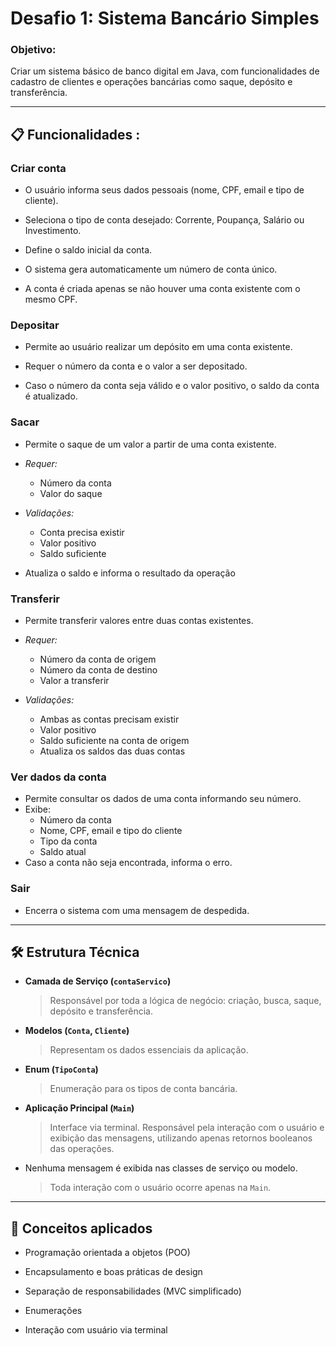 
# Desafio 1: Sistema Bancário Simples

### Objetivo:

Criar um sistema básico de banco digital em Java, com funcionalidades de cadastro de clientes e operações bancárias como saque, depósito e transferência.

---
## 📋 Funcionalidades :

### Criar conta
- O usuário informa seus dados pessoais (nome, CPF, email e tipo de cliente).

- Seleciona o tipo de conta desejado: Corrente, Poupança, Salário ou Investimento.

- Define o saldo inicial da conta.

- O sistema gera automaticamente um número de conta único.

- A conta é criada apenas se não houver uma conta existente com o mesmo CPF.


### Depositar

- Permite ao usuário realizar um depósito em uma conta existente.

- Requer o número da conta e o valor a ser depositado.

- Caso o número da conta seja válido e o valor positivo, o saldo da conta é atualizado.

### Sacar
- Permite o saque de um valor a partir de uma conta existente.

- _Requer:_
  - Número da conta
  - Valor do saque

- _Validações:_
    - Conta precisa existir
    - Valor positivo
    - Saldo suficiente

- Atualiza o saldo e informa o resultado da operação

### Transferir
- Permite transferir valores entre duas contas existentes.

- _Requer:_
    - Número da conta de origem
    - Número da conta de destino
    - Valor a transferir
  
- _Validações:_
    - Ambas as contas precisam existir
    - Valor positivo
    - Saldo suficiente na conta de origem
    - Atualiza os saldos das duas contas

### Ver dados da conta
- Permite consultar os dados de uma conta informando seu número.
- Exibe:
    - Número da conta
    - Nome, CPF, email e tipo do cliente
    - Tipo da conta
    - Saldo atual
- Caso a conta não seja encontrada, informa o erro.

### Sair
- Encerra o sistema com uma mensagem de despedida.

---

## 🛠️ Estrutura Técnica

- **Camada de Serviço (`contaServico`)**  
  > Responsável por toda a lógica de negócio: criação, busca, saque, depósito e transferência.

- **Modelos (`Conta`, `Cliente`)**  
  > Representam os dados essenciais da aplicação.

- **Enum (`TipoConta`)**  
  > Enumeração para os tipos de conta bancária.

- **Aplicação Principal (`Main`)**  
  > Interface via terminal. Responsável pela interação com o usuário e exibição das mensagens, utilizando apenas retornos booleanos das operações.

- Nenhuma mensagem é exibida nas classes de serviço ou modelo.  
  > Toda interação com o usuário ocorre apenas na `Main`.

---
## 🧠 Conceitos aplicados

- Programação orientada a objetos (POO)

- Encapsulamento e boas práticas de design

- Separação de responsabilidades (MVC simplificado)

- Enumerações

- Interação com usuário via terminal

